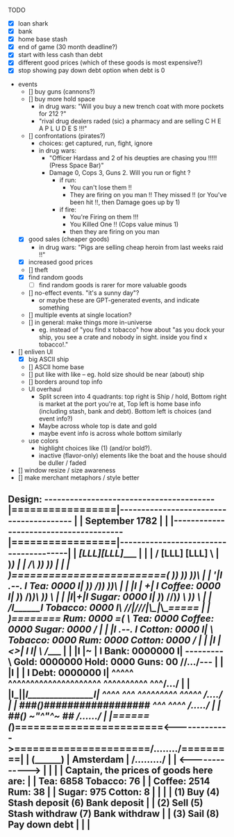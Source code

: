 TODO

- [x] loan shark
- [x] bank
- [x] home base stash
- [x] end of game (30 month deadline?)
- [x] start with less cash than debt
- [x] different good prices (which of these goods is most expensive?)
- [x] stop showing pay down debt option when debt is 0
- events
  - [] buy guns (cannons?)
  - [] buy more hold space
    - in drug wars: "Will you buy a new trench coat with more pockets for 212 ?"
    - "rival drug dealers raded (sic) a pharmacy and are selling C H E A P  L U D E S !!!"
  - [] confrontations (pirates?)
    - choices: get captured, run, fight, ignore
    - in drug wars:
      - "Officer Hardass and 2 of his deupties are chasing you !!!!! (Press Space Bar)"
      - Damage 0, Cops 3, Guns 2. Will you run or fight ?
        - if run:
          - You can't lose them !!
          - They are firing on you man !!  They missed !! (or You've been hit !!, then Damage goes up by 1)
        - if fire:
          - You're Firing on them !!!
          - You Killed One !! (Cops value minus 1)
          - then they are firing on you man
  - [x] good sales (cheaper goods)
    - in drug wars: "Pigs are selling cheap heroin from last weeks raid !!"
  - [x] increased good prices
  - [] theft
  - [x] find random goods
    - [ ] find random goods is rarer for more valuable goods
  - [] no-effect events. "it's a sunny day"?
    - or maybe these are GPT-generated events, and indicate something
  - [] multiple events at single location?
  - [] in general: make things more in-universe
    - eg. instead of "you find x tobacco" how about "as you dock your ship, you see a crate and nobody in sight. inside you find x tobacco!." 
- [] enliven UI
  - [x] big ASCII ship
  - [] ASCII home base
  - [] put like with like – eg. hold size should be near (about) ship
  - [] borders around top info
  - UI overhaul
    - Split screen into 4 quadrants: top right is Ship / hold, Bottom right is market at the port you're at, Top left is home base info (including stash, bank and debt). Bottom left is choices (and event info?)
    - Maybe across whole top is date and gold
    - maybe event info is across whole bottom similarly
  - use colors
    - highlight choices like (1) (and/or bold?).
    - inactive (flavor-only) elements like the boat and the house should be duller / faded
- [] window resize / size awareness
- [] make merchant metaphors / style better


Design:
----------------------------------------|=================|----------------------------------------
|                                       | September  1782 |                                       |
|---------------------------------------|=================|---------------------------------------|
|     _____[LLL]______[LLL]____                                     |                             |
|    /     [LLL]      [LLL]    \                        |          )_)                            |
|   /___________________________\                      )_)        )___)         |                 |
|    )=========================(                      )___)       )____)       )_)\               |
|    '|I .--. I     Tea: 0000 I|                      )____)     /)_____)      )__)\              |
|     |I | +| I  Coffee: 0000 I|                     )_____)    /)______)\    )___) \             |
|     |I_|_+|_I   Sugar: 0000 I|                    )______)  //)_______) \\ )_____) \\           |
|    /_I______I Tobacco: 0000 I_\             _____//___|___///_____|______\\\__|_____\\\__=====  |
|     )========     Rum: 0000 =(              \      Tea: 0000 Coffee: 0000  Sugar: 0000  /       |
|     |I .--. I  Cotton: 0000 I|               \ Tobacco: 0000    Rum: 0000 Cotton: 0000 /        |
|     |I |<>| I               I|                \                                       /____     |
|     |I |~ | I Bank: 0000000 I|       --------- \  Gold: 0000000 Hold: 0000 Guns: 00  //.../---  |
|     |I |  | I Debt: 0000000 I|          ^^^^^ ^^^^^^^^^^^^^^^^^^^^^   ^^^^^^^^^^  ^^^/.../      |
|     |I_|__|_I_______________I|                ^^^^      ^^^    ^^^^^^^^^    ^^^^^  /..../       |
|   ###(______)##################                        ^^^      ^^^^             /...../        |
|    ##(________)   ~"^"^~   ##                                                  /....../         |
|======(_________)========================<------------->======================/......../=========|
|      (__________)                       |  Amsterdam  |                    /........./          |
|                                         <------------->                                         |
|                                                                                                 |
|                              Captain, the prices of goods here are:                             |
|                                      Tea: 6858    Tobacco: 76                                   |
|                                   Coffee: 2514        Rum: 38                                   |
|                                    Sugar: 975      Cotton: 8                                    |
|                                                                                                 |
|                        (1) Buy    (4) Stash deposit    (6) Bank deposit                         |
|                        (2) Sell   (5) Stash withdraw   (7) Bank withdraw                        |
|                        (3) Sail                        (8) Pay down debt                        |
|                                                                                                 |
---------------------------------------------------------------------------------------------------